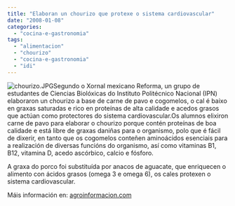 ```yaml
---
title: "Elaboran un chourizo que protexe o sistema cardiovascular"
date: "2008-01-08"
categories: 
  - "cocina-e-gastronomia"
tags: 
  - "alimentacion"
  - "chourizo"
  - "cocina-e-gastronomia"
  - "idi"
---
```


![chourizo.JPG](images/chourizo3.jpg)Segundo o Xornal mexicano Reforma, un grupo de estudantes de Ciencias Biolóxicas do Instituto Politécnico Nacional (IPN) elaboraron un chourizo a base de carne de pavo e cogomelos, o cal é baixo en graxas saturadas e rico en proteínas de alta calidade e acedos grasos que actúan como protectores do sistema cardiovascular.Os alumnos elixiron carne de pavo para elaborar o chourizo porque contén proteínas de boa calidade e está libre de graxas daniñas para o organismo, polo que é fácil de dixerir, en tanto que os cogomelos conteñen aminoácidos esenciais para a realización de diversas funcións do organismo, así como vitaminas B1, B12, vitamina D, acedo ascórbico, calcio e fósforo.

A graxa do porco foi substituída por anacos de aguacate, que enriquecen o alimento con ácidos grasos (omega 3 e omega 6), os cales protexen o sistema cardiovascular.

Máis información en: [agroinformacion.com](http://www.agroinformacion.com/leer-noticia.aspx?not=48896)
